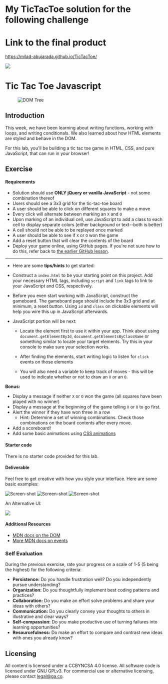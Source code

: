 # My TicTacToe solution for the following challenge
# Link to the final product
https://milad-abujarada.github.io/TicTacToe/

![](https://ga-dash.s3.amazonaws.com/production/assets/logo-9f88ae6c9c3871690e33280fcf557f33.png)


# Tic Tac Toe Javascript
<figure>
  <img src="http://i.giphy.com/J0KMRPYbwWru0.gif" alt="DOM Tree">
</figure>

## Introduction

This week, we have been learning about writing functions, working with
loops, and writing conditionals. We also learned about how HTML elements are styled and behave in the DOM.

For this lab, you'll be building a tic tac toe game in HTML, CSS, and pure JavaScript, that can run in your browser!

## Exercise

#### Requirements

- Solution should use **ONLY jQuery or vanilla JavaScript** - not some combination thereof
- Users should see a 3x3 grid for the tic-tac-toe board
- A user should be able to click on different squares to make a move
- Every click will alternate between marking an `X` and `O`
- Upon marking of an individual cell, use JavaScript to add a class to
  each cell to display separate colors (either background or text--both is better)
- A cell should not be able to be replayed once marked
- A user should be able to see if `X` or `O` won the game
- Add a reset button that will clear the contents of the board
- Deploy your game online, using GitHub pages.  If you're not sure how to do this, refer back to [the earlier GitHub lesson](https://github.com/den-materials/git-branching-and-pages).

---

- Here are some __tips/hints__ to get started:

 - Construct a `index.html` to be your starting point on this
 project. Add your necessary HTML tags, including `script` and
 `link` tags to link to your JavaScript and CSS, respectively.

 - Before you even start working with JavaScript, construct the
 gameboard. The gameboard page should include the 3x3 grid and at
 minimum, a reset button. Using `id` and `class` on clickable
 elements will help you wire this up in JavaScript afterwards.

 - JavaScript portion will be next:

   * Locate the element first to use it within your app. Think about
      using `document.getElementById`, `document.getElementsByClassName` or something similar to locate your target elements. Try this in your console to make sure your selection works.

   * After finding the elements, start writing logic to listen for
      `click` events on those elements

   * You will also need a variable to keep track of moves - this
      will be used to indicate whether or not to draw an `X` or an `O`.

**Bonus:**
- Display a message if neither `X` or `O` won the game (all squares have been played with no winner)
- Display a message at the beginning of the game telling `X` or `O` to go first.
- Alert the winner if they have won three in a row
    * Hint: Determine a set of winning combinations. Check those
      combinations on the board contents after every move.
- Add a scoreboard!
- Add some basic animations using [CSS animations](https://developer.mozilla.org/en-US/docs/Web/CSS/animation)


#### Starter code

There is no starter code provided for this lab.

#### Deliverable

Feel free to get creative with how you style your interface. Here are some basic examples:

![Screen-shot](https://i.imgur.com/kz2L9f9.png)
![Screen-shot](https://i.imgur.com/d8lFshD.png)
![Screen-shot](https://i.imgur.com/Jw6hhcA.png)

An Alternative UI:

![](http://i.giphy.com/maSr1dPOf7Qac.gif)

#### Additional Resources

- [MDN docs on the DOM](https://developer.mozilla.org/en-US/docs/Web/API/Document_Object_Model)
- [More MDN docs on events](https://developer.mozilla.org/en-US/docs/Web/Events)

### Self Evaluation

During the previous exercise, rate your progress on a scale of 1-5 (5 being the highest) for the following criteria:

- **Persistence:** Do you handle frustration well? Do you independently pursue understanding?
- **Organization:** Do you thoughtfully implement best coding patterns and practices?
- **Collaboration:** Do you make an effort solve problems and share your ideas with others?
- **Communication:** Do you clearly convey your thoughts to others in illustrative and clear ways?
- **Self-compassion:** Do you make productive use of turning failures into learning opportunities?
- **Resourcefulness:** Do make an effort to compare and contrast new ideas with ones you already know? 

## Licensing
All content is licensed under a CC­BY­NC­SA 4.0 license.
All software code is licensed under GNU GPLv3. For commercial use or alternative licensing, please contact legal@ga.co.
